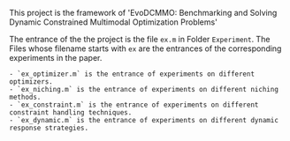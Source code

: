This project is the framework of 'EvoDCMMO: Benchmarking and Solving Dynamic Constrained Multimodal Optimization Problems'



The entrance of the the project is the file `ex.m` in Folder `Experiment`. The Files whose filename starts with `ex` are the entrances of the corresponding experiments in the paper. 
    
    - `ex_optimizer.m` is the entrance of experiments on different optimizers.
    - `ex_niching.m` is the entrance of experiments on different niching methods.
    - `ex_constraint.m` is the entrance of experiments on different constraint handling techniques.
    - `ex_dynamic.m` is the entrance of experiments on different dynamic response strategies.